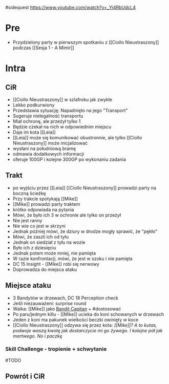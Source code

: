 #sidequest 
https://www.youtube.com/watch?v=_Yi4RbUdcL4
# Pre
* Przydzielony party w pierwszym spotkaniu z [[Ciollo Nieustraszony]] podczas [[Sesja 1 - A Mimir]]

# Intra
## CiR
* [[Ciollo Nieustraszony]] w szlafroku jak zwykle
* Lekko podkurwiony
* Przedstawia sytuację: Napadnięto na jego "Transport"
* Sugeruje nielegalność transportu
* Miał ochronę, ale przeżył tylko 1
* Będzie czekał na nich w odpowiednim miejscu
* Daje im kota [[Leia]]
* [[Leia]] może się komunikować obustronnie, ale tylko [[Ciollo Nieustraszony]] może inicjalizować
* wysłani na południową bramę
* odmawia dodatkowych informacji
* oferuje 100GP i kolejne 300GP po wykonaniu zadania

## Trakt
* po wyjściu przez [[Leia]] [[Ciollo Nieustraszony]] prowadzi party na boczną ścieżkę
* Przy trakcie spotykają [[Mike]]
* [[Mike]] prowadzi party traktem
* krótko odpowiada na pytania
* Mówi, że było ich 3 w ochronie ale tylko on przeżył
* Nie jest ranny
* Nie wie co jest w skrzyni
* Jednak później mówi, że dziury w drodze mogły sprawić, że "pękło"
* Mówi, że zaszli ich od tyłu
* Jednak on siedział z tyłu na wozie
* Było ich z dziesięciu
* Jednak potem może mniej, nie pamięta
* W razie konfrontacji, mówi, że jest w szoku i nie pamięta
* DC 15 Insight - [[Mike]] robi się nerwowy
* Doprowadza do miejsca ataku

## Miejsce ataku
* 3 Bandytów w drzewach, DC 18 Perception check
* Jeśli niezauważeni: surprise round
* Walka: [[Mike]] jako [Bandit Capitan](https://roll20.net/compendium/dnd5e/Bandit%20Captain) + #dostosować
* Po paru/jednym killu - [[Mike]] ucieka do koni schowanych w drzewach
* Jeden z koni ma pakunek wielkości beczki owinięty w koce
* [[Ciollo Nieustraszony]] odzywa się przez kota: *[[Mike]]? A to kutas, podwoje waszą kwotę jak dostarczycie mi go żywego. I kolejne pół jak martwego. No i paczkę*
### Skill Challenge - tropienie + schwytanie
#TODO 

## Powrót i CiR